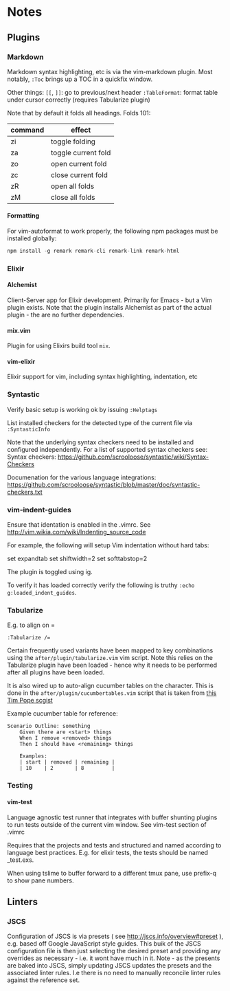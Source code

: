 # Notes

## Plugins

### Markdown

Markdown syntax highlighting, etc is via the vim-markdown plugin.
Most notably, `:Toc` brings up a TOC in a quickfix window.

Other things:
`[[`, `]]`: go to previous/next header
`:TableFormat`: format table under cursor correctly (requires Tabularize plugin)

Note that by default it folds all headings. Folds 101:

| command | effect              |
| ------- | ------------------- |
| zi      | toggle folding      |
| za      | toggle current fold |
| zo      | open current fold   |
| zc      | close current fold  |
| zR      | open all folds      |
| zM      | close all folds     |

#### Formatting

For vim-autoformat to work properly, the following npm packages must be installed globally:

```js
npm install -g remark remark-cli remark-link remark-html
```

### Elixir

#### Alchemist

Client-Server app for Elixir development. Primarily for Emacs - but a Vim plugin exists. Note that the plugin installs Alchemist as part of the actual plugin - the are no further dependencies.

#### mix.vim

Plugin for using Elixirs build tool `mix`.

#### vim-elixir

Elixir support for vim, including syntax highlighting, indentation, etc

### Syntastic

Verify basic setup is working ok by issuing `:Helptags`

List installed checkers for the detected type of the current file via `:SyntasticInfo`

Note that the underlying syntax checkers need to be installed and configured independently. For a list of supported syntax checkers see: Syntax checkers: <https://github.com/scrooloose/syntastic/wiki/Syntax-Checkers>

Documenation for the various language integrations: 
<https://github.com/scrooloose/syntastic/blob/master/doc/syntastic-checkers.txt>

### vim-indent-guides

Ensure that identation is enabled in the .vimrc. See <http://vim.wikia.com/wiki/Indenting_source_code> 

For example, the following will setup Vim indentation without hard tabs:

set expandtab
set shiftwidth=2
set softtabstop=2

The plugin is toggled using <Leader>ig.

To verify it has loaded correctly verify the following is truthy `:echo g:loaded_indent_guides`.

### Tabularize

E.g. to align on =

```shell
:Tabularize /=
```

Certain frequently used variants have been mapped to <leader> key combinations using the `after/plugin/tabularize.vim` vim script. 
Note this relies on the Tabularize plugin have been loaded - hence why it needs to be performed after all plugins have been loaded.

It is also wired up to auto-align cucumber tables on the <pipe> character. This is done in the `after/plugin/cucumbertables.vim` script that is taken from [this Tim Pope scgist](https://gist.github.com/tpope/287147)

Example cucumber table for reference:

```gherkin
Scenario Outline: something
	Given there are <start> things
	When I remove <removed> things
	Then I should have <remaining> things

	Examples:
	| start | removed | remaining |
	| 10    | 2       | 8         |
```

### Testing

#### vim-test

Language agnostic test runner that integrates with buffer shunting plugins to run tests outside of the current vim window.
See vim-test section of .vimrc

Requires that the projects and tests and structured and named according to language best practices.
E.g. for elixir tests, the tests should be named \_test.exs.

When using tslime to buffer forward to a different tmux pane, use prefix-q to show pane numbers.

## Linters

### JSCS

Configuration of JSCS is via presets ( see <http://jscs.info/overview#preset> ), e.g. based off Google JavaScript style guides. 
This buik of the JSCS configuration file is then just selecting the desired preset and providing any overrides as necessary - i.e. it wont have much in it.
Note - as the presents are baked into JSCS, simply updating JSCS updates the presets and the associated linter rules. I.e there is no need to manually reconcile linter rules against the reference set.
